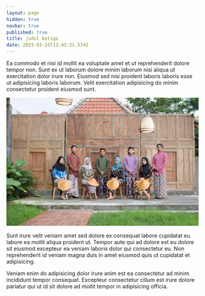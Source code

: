 ```yaml
---
layout: page
hidden: true
navbar: true
published: true
title: judul ketiga
date: 2023-03-25T12:43:21.574Z
---
```

Ea commodo et nisi id mollit ea voluptate amet et ut reprehenderit dolore tempor non. Sunt ex ut laborum dolore minim laborum nisi aliqua ut exercitation dolor irure non. Eiusmod sed nisi proident laboris laboris esse ut adipisicing laboris laborum. Velit exercitation adipisicing do minim consectetur proident eiusmod sunt.

![apa ya](/assets/upload/page/266691535_758712118856632_5126624678327158095_n.jpg "hok ya")

Sunt irure velit veniam amet sed dolore ex consequat labore cupidatat eu labore ea mollit aliqua proident ut. Tempor aute qui ad dolore est eu dolore sit eiusmod excepteur ea veniam laboris dolor qui consectetur eu. Non reprehenderit id veniam magna duis in amet eiusmod quis ut cupidatat et adipisicing.

Veniam enim do adipisicing dolor irure anim est ea consectetur ad minim incididunt tempor consequat. Excepteur consectetur cillum est irure dolore pariatur qui ut id sit dolore ad mollit tempor in adipisicing officia.